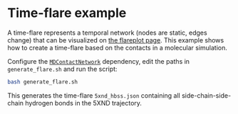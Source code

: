 # Time-flare example

A time-flare represents a temporal network (nodes are static, edges change) that can be visualized on [the flareplot page](https://gpcrviz.github.io/flareplot/?p=create). This example shows how to create a time-flare based on the contacts in a molecular simulation. 

Configure the [`MDContactNetwork`](https://github.com/akma327/MDContactNetworks) dependency, edit the paths in `generate_flare.sh` and run the script:
```bash
bash generate_flare.sh
```
This generates the time-flare `5xnd_hbss.json` containing all side-chain-side-chain hydrogen bonds in the 5XND trajectory.
